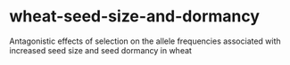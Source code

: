 # wheat-seed-size-and-dormancy
Antagonistic effects of selection on the allele frequencies associated with increased seed size and seed dormancy in wheat
